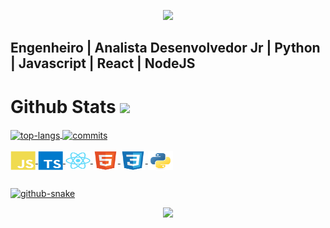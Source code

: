 <!-- Header -->
<p align="center">
  <img src="https://capsule-render.vercel.app/api?type=waving&color=gradient&text=&height=100&section=header"/>
</p>


## Engenheiro | Analista Desenvolvedor Jr | Python | Javascript | React | NodeJS


<!-- GitHub Stats splitted in the same div -->
# <b> Github Stats </b> <img src="https://media.giphy.com/media/iY8CRBdQXODJSCERIr/giphy.gif" width="35">
<div>
  <a href="https://github.com/gabrielferrazz">
  <img alt="top-langs" align="center" height="171" src="https://github-readme-stats.vercel.app/api?username=gabrielferrazz&show_icons=true&theme=merko&include_all_commits=true&count_private=true"/>
  <img alt="commits" align="center" height="171" src="https://github-readme-stats.vercel.app/api/top-langs/?username=gabrielferrazz&layout=compact&langs_count=16&theme=merko"/>
</div

##

<div style="display: inline_block"><br>
  <img align="center" alt="gabrielferrazz-Js" height="30" width="40" src="https://raw.githubusercontent.com/devicons/devicon/master/icons/javascript/javascript-plain.svg">
  <img align="center" alt="gabrielferrazz-Ts" height="30" width="40" src="https://raw.githubusercontent.com/devicons/devicon/master/icons/typescript/typescript-plain.svg">
  <img align="center" alt="gabrielferrazz-React" height="30" width="40" src="https://raw.githubusercontent.com/devicons/devicon/master/icons/react/react-original.svg">
  <img align="center" alt="gabrielferrazz-HTML" height="30" width="40" src="https://raw.githubusercontent.com/devicons/devicon/master/icons/html5/html5-original.svg">
  <img align="center" alt="gabrielferrazz-CSS" height="30" width="40" src="https://raw.githubusercontent.com/devicons/devicon/master/icons/css3/css3-original.svg">
  <img align="center" alt="gabrielferrazz-Python" height="30" width="40" src="https://raw.githubusercontent.com/devicons/devicon/master/icons/python/python-original.svg">
</div>
  
##
  
<!--  Snake SVG, generated with .github/workflows/cobrinha.yaml -->
<picture>
  <source media="(prefers-color-scheme: dark)" srcset="https://github.com/gabrielferrazz/gabrielferrazz/blob/output/github-snake-dark.svg">
  <source media="(prefers-color-scheme: light)" srcset="https://github.com/gabrielferrazz/gabrielferrazz/blob/output/github-snake.svg">
  <img alt="github-snake" src="https://github.com/gabrielferrazz/gabrielferrazz/blob/output/github-snake.svg">
</picture> 

  
  <!-- Footer -->
<p align="center">
  <img src="https://capsule-render.vercel.app/api?type=waving&color=gradient&height=100&section=footer"/>
</p>

